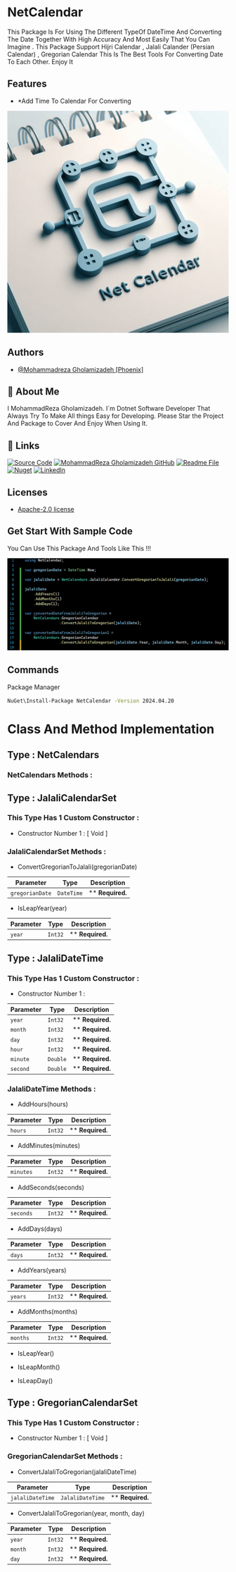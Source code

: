 # NetCalendar
This Package Is For Using The Different TypeOf DateTime And Converting The Date Together With High Accuracy And Most Easily That You Can Imagine . This Package Support Hijri Calendar , Jalali Calander (Persian Calendar) , Gregorian Calendar
This Is The Best Tools For Converting Date To Each Other. Enjoy It

## Features
- *Add Time To Calendar For Converting 

![Logo](https://raw.githubusercontent.com/MohammadRezaGholamizadeh/NetCalendar/main/ReadmeCreator/Files/NetCalendar.png)

## Authors
- [@Mohammadreza Gholamizadeh [Phoenix]](https://github.com/MohammadRezaGholamizadeh)
## 🚀 About Me
I MohammadReza Gholamizadeh. I`m Dotnet Software Developer That Always Try To Make All things Easy for Developing. Please Star the Project And Package to Cover And Enjoy When Using It.

## 🔗 Links
[![Source Code](https://img.shields.io/badge/Source_Code-000?style=for-the-badge&logo=github&logoColor=white)](https://github.com/MohammadRezaGholamizadeh/NetCalendar/tree/main)
[![MohammadReza Gholamizadeh GitHub](https://img.shields.io/badge/MohammadReza_Gholamizadeh_GitHub-000?style=for-the-badge&logo=github&logoColor=white)](https://github.com/MohammadRezaGholamizadeh)
[![Readme File](https://img.shields.io/badge/Readme_File-000?style=for-the-badge&logo=github&logoColor=white)](https://github.com/MohammadRezaGholamizadeh/NetCalendar/blob/main/README.md)
[![Nuget](https://img.shields.io/badge/Nuget-4974a5?style=for-the-badge&logo=nuget&logoColor=white)](https://www.nuget.org/profiles/MohammadrezaGholamizadeh_Phoenix)
[![LinkedIn](https://img.shields.io/badge/LinkedIn-0A66C2?style=for-the-badge&logo=linkedin&logoColor=white)](https://www.linkedin.com/in/mohammadreza-gholamizadeh-b94b1521b/)

## Licenses
* [Apache-2.0 license](https://github.com/MohammadRezaGholamizadeh/NetCalendar/blob/main/LICENSE)

## Get Start With Sample Code
You Can Use This Package And Tools Like This !!!

![Sample](https://raw.githubusercontent.com/MohammadRezaGholamizadeh/NetCalendar/main/ReadmeCreator/Files/Sample.png)

## Commands
Package Manager
```bash
NuGet\Install-Package NetCalendar -Version 2024.04.20
```

# Class And Method Implementation
## Type : NetCalendars
### NetCalendars Methods : 


## Type : JalaliCalendarSet
### This Type Has 1 Custom Constructor : 
* Constructor Number 1 : [ Void ] 
### JalaliCalendarSet Methods : 

* ConvertGregorianToJalali(gregorianDate)

| Parameter | Type     | Description                |
| -------- | ------- | ------------------------- |
| `gregorianDate` | `DateTime` | ** **Required.**                      |

* IsLeapYear(year)

| Parameter | Type     | Description                |
| -------- | ------- | ------------------------- |
| `year` | `Int32` | ** **Required.**                      |


## Type : JalaliDateTime
### This Type Has 1 Custom Constructor : 
* Constructor Number 1 : 

| Parameter | Type     | Description                |
| -------- | ------- | ------------------------- |
| `year` | `Int32` | ** **Required.**                    |
| `month` | `Int32` | ** **Required.**                    |
| `day` | `Int32` | ** **Required.**                    |
| `hour` | `Int32` | ** **Required.**                    |
| `minute` | `Double` | ** **Required.**                    |
| `second` | `Double` | ** **Required.**                    |
### JalaliDateTime Methods : 

* AddHours(hours)

| Parameter | Type     | Description                |
| -------- | ------- | ------------------------- |
| `hours` | `Int32` | ** **Required.**                      |

* AddMinutes(minutes)

| Parameter | Type     | Description                |
| -------- | ------- | ------------------------- |
| `minutes` | `Int32` | ** **Required.**                      |

* AddSeconds(seconds)

| Parameter | Type     | Description                |
| -------- | ------- | ------------------------- |
| `seconds` | `Int32` | ** **Required.**                      |

* AddDays(days)

| Parameter | Type     | Description                |
| -------- | ------- | ------------------------- |
| `days` | `Int32` | ** **Required.**                      |

* AddYears(years)

| Parameter | Type     | Description                |
| -------- | ------- | ------------------------- |
| `years` | `Int32` | ** **Required.**                      |

* AddMonths(months)

| Parameter | Type     | Description                |
| -------- | ------- | ------------------------- |
| `months` | `Int32` | ** **Required.**                      |

* IsLeapYear()


* IsLeapMonth()


* IsLeapDay()



## Type : GregorianCalendarSet
### This Type Has 1 Custom Constructor : 
* Constructor Number 1 : [ Void ] 
### GregorianCalendarSet Methods : 

* ConvertJalaliToGregorian(jalaliDateTime)

| Parameter | Type     | Description                |
| -------- | ------- | ------------------------- |
| `jalaliDateTime` | `JalaliDateTime` | ** **Required.**                      |

* ConvertJalaliToGregorian(year, month, day)

| Parameter | Type     | Description                |
| -------- | ------- | ------------------------- |
| `year` | `Int32` | ** **Required.**                      |
| `month` | `Int32` | ** **Required.**                      |
| `day` | `Int32` | ** **Required.**                      |


